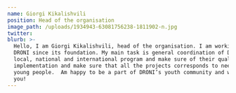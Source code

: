```yaml
---
name: Giorgi Kikalishvili
position: Head of the organisation
image_path: /uploads/1934943-63081756238-1811902-n.jpg
twitter:
blurb: >-
  Hello, I am Giorgi Kikalishvili, head of the organisation. I am working for
  DRONI since its foundation. My main task is general coordination of DRONI’s
  local, national and international program and make sure of their quality
  implementation and make sure that all the projects corresponds to need of
  young people.  Am happy to be a part of DRONI’s youth community and work with
  you!
---
```

